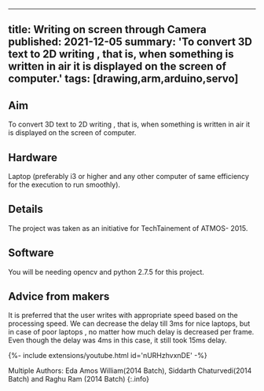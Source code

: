 <!-- ---
title: Writing on screen through Camera
tags: [drawing,arm,arduino,servo]
layout: article
mode: normal
type: article
sharing: true
author: Rohan Dvivedi
show_author_profile: true
show_title: true
full_width: false
header: true
cover: /assets/images/blog/thumbnails/Writing on screen through Camera.png
--- -->
---
title: Writing on screen through Camera
published: 2021-12-05
summary: 'To convert 3D text to 2D writing , that is, when something is written in air it is displayed on the screen of computer.'
tags: [drawing,arm,arduino,servo]
---

## Aim
To convert 3D text to 2D writing , that is, when something is written in air it is displayed on the screen of computer.
<!--more-->
## Hardware
Laptop (preferably i3 or higher and any other computer of same efficiency for the execution to run smoothly).

## Details
The project was taken as an initiative for TechTainement of ATMOS- 2015.

## Software
You will be needing opencv and python 2.7.5 for this project.

## Advice from makers
It is preferred that the user writes with appropriate speed based on the processing speed. We can decrease the delay till 3ms for nice laptops, but in case of poor laptops , no matter how much delay is decreased per frame. Even though the delay was 4ms in this case, it still took 15ms delay.


<div>{%- include extensions/youtube.html id='nURHzhvxnDE' -%}</div>


Multiple Authors: Eda Amos William(2014 Batch), Siddarth Chaturvedi(2014 Batch) and Raghu Ram (2014 Batch) 
{:.info}